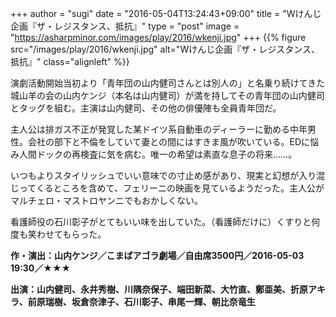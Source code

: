 +++
author = "sugi"
date = "2016-05-04T13:24:43+09:00"
title = "Wけんじ企画『ザ・レジスタンス、抵抗』"
type = "post"
image = "https://asharpminor.com/images/play/2016/wkenji.jpg"
+++
{{% figure src="/images/play/2016/wkenji.jpg" alt="Wけんじ企画『ザ・レジスタンス、抵抗』" class="alignleft" %}}

演劇活動開始当初より「青年団の山内健司さんとは別人の」と名乗り続けてきた城山羊の会の山内ケンジ（本名は山内健司）が満を持してその青年団の山内健司とタッグを組む。主演は山内健司、その他の俳優陣も全員青年団だ。

主人公は排ガス不正が発覚した某ドイツ系自動車のディーラーに勤める中年男性。会社の部下と不倫をしていて妻との間にはすきま風が吹いている。EDに悩み人間ドックの再検査に気を病む。唯一の希望は素直な息子の将来……。

いつもよりスタイリッシュでいい意味での寸止め感があり、現実と幻想が入り混じってくるところを含めて、フェリーニの映画を見ているようだった。主人公がマルチェロ・マストロヤンニでもおかしくない。

看護師役の石川彰子がとてもいい味を出していた。（看護師だけに）くすりと何度も笑わせてもらった。

**作・演出：山内ケンジ／こまばアゴラ劇場／自由席3500円／2016-05-03 19:30／★★★**

**出演：山内健司、永井秀樹、川隅奈保子、端田新菜、大竹直、鄭亜美、折原アキラ、前原瑞樹、坂倉奈津子、石川彰子、串尾一輝、朝比奈竜生**
